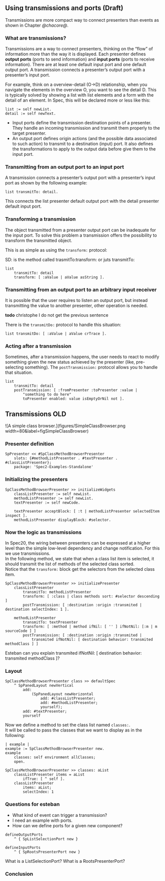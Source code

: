 ## Using transmissions and ports (Draft)
 
 
Transmissions are more compact way to connect presenters than events as shown in Chapter *@chacore@*. 
 
### What are transmissions? 
 
Transmissions are a way to connect presenters, thinking on the “flow” of information more than the way it is displayed. 
Each presenter defines **output ports** \(ports to send information\) and **input ports** \(ports to receive information\). 
There are at least one default input port and one default output port. 
A transmission connects a presenter’s output port with a presenter’s input port. 
 
For example, think on a overview-detail \(O->D\) relationship, when you navigate the elements in the overview O, you want to see the detail D. This is typically solved by showing a list with list elements and a form with the detail of an element. 
In Spec, this will be declared more or less like this: 
 
``` 
list := self newList.
detail := self newText. 
``` 
 
 
- Input ports define the transmission destination points of a presenter. They handle an incoming transmission and transmit them properly to the target presenter. 
- An output port defines origin actions \(and the possible data associated to such action\) to transmit to a destination \(input\) port. It also defines the transformations to apply to the output data before give them to the input port. 
 
 
### Transmitting from an output port to an input port 
 
 
A transmission connects a presenter’s output port with a presenter’s input port as shown by the following example: 
``` 
list transmitTo: detail. 
``` 
 
This connects the list presenter default output port with the detail presenter default input port. 
 
### Transforming a transmission 
 
 
The object transmitted from a presenter output port can be inadequate for the input port. To solve this problem a transmission offers the possibility to transform the transmitted object. 
 
This is as simple as using the `transform:` protocol: 
 
SD: is the method called trasmitTo:transform: or juts transmitTo: 

``` 
list 
    transmitTo: detail 
    transform: [ :aValue | aValue asString ]. 
``` 
 
 
 
### Transmitting from an output port to an arbitrary input receiver  

It is possible that the user requires to listen an output port, but instead transmitting the value to another presenter, other operation is needed. 

**todo** christophe I do not get the previous sentence 
 
There is the `transmitDo:` protocol to handle this situation: 
 
``` 
list transmitDo: [ :aValue | aValue crTrace ]. 
``` 
 
 
### Acting after a transmission 
 
 
Sometimes, after a transmission happens, the user needs to react to modify something given the new status achieved by the presenter \(like, pre-selecting something\). 
The `postTransmission:` protocol allows you to handle that situation. 
 
``` 
list 
    transmitTo: detail 
    postTransmission: [ :fromPresenter :toPresenter :value | 
        "something to do here"
        toPresenter enabled: value isEmptyOrNil not ]. 
``` 
 
 
 
 
 
## Transmissions OLD 
 

 
![A simple class browser.](figures/SimpleClassBrowser.png width=80&label=figSimpleClassBrowser) 
 
### Presenter definition 


``` 
SpPresenter << #SpClassMethodBrowserPresenter
    slots: {#methodListPresenter . #textPresenter . #classListPresenter};
    package: 'Spec2-Examples-Standalone' 
``` 
 
 
 
### Initializing the presenters 
``` 
SpClassMethodBrowserPresenter >> initializeWidgets
    classListPresenter := self newList.
    methodListPresenter := self newList.
    textPresenter := self newCode.
    
    textPresenter acceptBlock: [ :t | methodListPresenter selectedItem inspect ].
    methodListPresenter displayBlock: #selector.
``` 
 
 
### Now the logic as transmissions 
 
 
In Spec20, the wiring between presenters can be expressed at a higher level than the simple low-level dependency and change notification. For this we use transmissions.  
In the following method, we state that when a class list item is selected, it should transmit the list of methods of the selected class sorted.  
Notice that the `transform:` block get the selectors from the selected class item.  
 
``` 
SpClassMethodBrowserPresenter >> initializePresenter
    classListPresenter 
        transmitTo: methodListPresenter 
        transform: [ :class | class methods sort: #selector descending ] 
        postTransmission: [ :destination :origin :transmited | destination selectIndex: 1 ].

    methodListPresenter
        transmitTo: textPresenter
        transform: [ :method | method ifNil: [ '' ] ifNotNil: [:m | m sourceCode ] ]
        postTransmission: [ :destination :origin :transmited | 
            transmited ifNotNil: [ destination behavior: transmited methodClass ] ] 
``` 
 
 
 Esteban can you explain transmited ifNotNil: \[ destination behavior: transmited methodClass \]? 
 
### Layout 
 
 
``` 
SpClassMethodBrowserPresenter class >> defaultSpec
    ^ SpPanedLayout newVertical
        add:
            (SpPanedLayout newHorizontal
                add: #classListPresenter;
                add: #methodListPresenter;
                yourself);
        add: #textPresenter;
        yourself 
``` 
 
 
 
 
Now we define a method to set the class list named `classes:`.  
It will be called to pass the classes that we want to display as in the following: 
 
``` 
| example |
example := SpClassMethodBrowserPresenter new.
example
    classes: self environment allClasses;
    open. 
``` 
 
 
 
``` 
SpClassMethodBrowserPresenter >> classes: aList
    classListPresenter items = aList 
        ifTrue: [ ^ self ].
    classListPresenter
        items: aList;
        selectIndex: 1
```


### Questions for esteban 
- What kind of event can trigger a transmission? 
- I need an example with ports. 
- How can we define ports for a given new component? 
 
``` 
defineOutputPorts 
    ^ { SpListSelectionPort new } 
``` 
 
 
``` 
defineInputPorts 
    ^ { SpRootsPresenterPort new } 
``` 
 
 
What is a ListSelectionPort? 
What is a RootsPresenterPort? 
 
### Conclusion 

